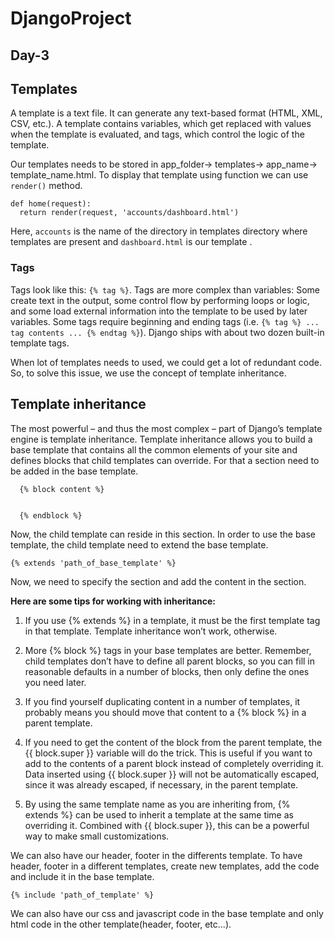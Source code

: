 # DjangoProject
## Day-3

## Templates
A template is a text file. It can generate any text-based format (HTML, XML, CSV, etc.).
A template contains variables, which get replaced with values when the template is evaluated, and tags, which control the logic of the template.

Our templates needs to be stored in app_folder-> templates-> app_name-> template_name.html. To display that template using function we can use `render()` method. 
  ```
  def home(request):
    return render(request, 'accounts/dashboard.html')
  ```
Here, `accounts` is the name of the directory in templates directory where templates are present and `dashboard.html` is our template . 

### Tags
Tags look like this: `{% tag %}`. Tags are more complex than variables: Some create text in the output, some control flow by performing loops or logic, and some load external information into the template to be used by later variables. Some tags require beginning and ending tags (i.e. `{% tag %} ... tag contents ... {% endtag %}`).
Django ships with about two dozen built-in template tags.

When lot of templates needs to used, we could get a lot of redundant code. So, to solve this issue, we use the concept of template inheritance. 

## Template inheritance
The most powerful – and thus the most complex – part of Django’s template engine is template inheritance. Template inheritance allows you to build a base template that contains all the common elements of your site and defines blocks that child templates can override. For that a section need to be added in the base template.
  ```
    {% block content %}
    
    
    {% endblock %}
  ```
Now, the child template can reside in this section. In order to use the base template, the child template need to extend the base template.
  ```
  {% extends 'path_of_base_template' %}
  ```
Now, we need to specify the section and add the content in the section. 

**Here are some tips for working with inheritance:**

1. If you use {% extends %} in a template, it must be the first template tag in that template. Template inheritance won’t work, otherwise.

2. More {% block %} tags in your base templates are better. Remember, child templates don’t have to define all parent blocks, so you can fill in reasonable defaults in a number of blocks, then only define the ones you need later.

3. If you find yourself duplicating content in a number of templates, it probably means you should move that content to a {% block %} in a parent template.

4. If you need to get the content of the block from the parent template, the {{ block.super }} variable will do the trick. This is useful if you want to add to the contents of a parent block instead of completely overriding it. Data inserted using {{ block.super }} will not be automatically escaped, since it was already escaped, if necessary, in the parent template.

5. By using the same template name as you are inheriting from, {% extends %} can be used to inherit a template at the same time as overriding it. Combined with {{ block.super }}, this can be a powerful way to make small customizations.

We can also have our header, footer in the  differents template. To have header, footer in a different
templates, create new templates, add the code and include it in the base template.
  ```
  {% include 'path_of_template' %}
  ```
We can also have our css and javascript code in the base template and only html code in the other template(header, footer, etc...). 

